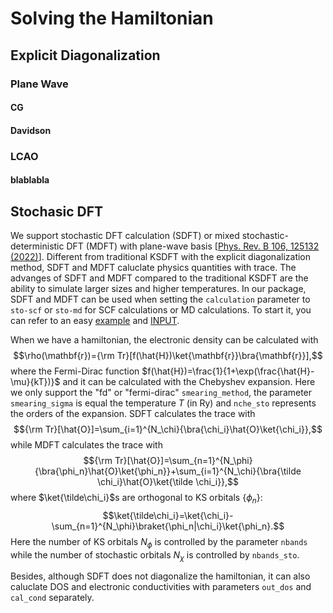 # Solving the Hamiltonian

## Explicit Diagonalization

### Plane Wave
#### CG
#### Davidson

### LCAO
#### blablabla

## Stochasic DFT
We support stochastic DFT calculation (SDFT) or mixed stochastic-deterministic DFT (MDFT) with plane-wave basis [[Phys. Rev. B 106, 125132 (2022)](https://doi.org/10.1103/PhysRevB.106.125132)]. Different from traditional KSDFT with the explicit diagonalization method, SDFT and MDFT caluclate physics quantities with trace. The advanges of SDFT and MDFT compared to the traditional KSDFT are the ability to simulate larger sizes and higher temperatures. In our package, SDFT and MDFT can be used when setting the `calculation` parameter to `sto-scf` or `sto-md` for SCF calculations or MD calculations. To start it, you can refer to an easy [example](../../examples/stochastic.md) and [INPUT](../../input-main.md#electronic-structure-sdft).

When we have a hamiltonian, the electronic density can be calculated with 
$$\rho(\mathbf{r})={\rm Tr}[f(\hat{H})\ket{\mathbf{r}}\bra{\mathbf{r}}],$$
where the Fermi-Dirac function $f(\hat{H})=\frac{1}{1+\exp(\frac{\hat{H}-\mu}{kT})}$ and it can be calculated with the Chebyshev expansion. Here we only support the "fd" or "fermi-dirac" `smearing_method`, the parameter `smearing_sigma` is equal the temperature $T$ (in Ry) and `nche_sto` represents the orders of the expansion.
SDFT calculates the trace with 
$${\rm Tr}[\hat{O}]=\sum_{i=1}^{N_\chi}{\bra{\chi_i}\hat{O}\ket{\chi_i}},$$
while MDFT calculates the trace with
$${\rm Tr}[\hat{O}]=\sum_{n=1}^{N_\phi}{\bra{\phi_n}\hat{O}\ket{\phi_n}}+\sum_{i=1}^{N_\chi}{\bra{\tilde \chi_i}\hat{O}\ket{\tilde \chi_i}},$$
where $\ket{\tilde\chi_i}$s are orthogonal to KS orbitals $\{\phi_n\}$:
$$\ket{\tilde\chi_i}=\ket{\chi_i}-\sum_{n=1}^{N_\phi}\braket{\phi_n|\chi_i}\ket{\phi_n}.$$
Here the number of KS orbitals $N_\phi$ is controlled by the parameter `nbands` while the number of stochastic orbitals $N_\chi$ is controlled by `nbands_sto`.

Besides, although SDFT does not diagonalize the hamiltonian, it can also caluclate DOS and electronic conductivities with parameters `out_dos` and `cal_cond` separately.
